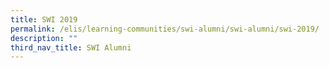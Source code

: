 ```yaml
---
title: SWI 2019
permalink: /elis/learning-communities/swi-alumni/swi-alumni/swi-2019/
description: ""
third_nav_title: SWI Alumni
---
```

